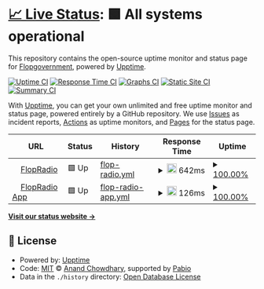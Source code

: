 # [📈 Live Status](https://Flopgovernment.github.io/flopradio-upptime-monitor): <!--live status--> **🟩 All systems operational**

This repository contains the open-source uptime monitor and status page for [Flopgovernment](https://Flopgovernment.github.io/flopradio-upptime-monitor), powered by [Upptime](https://github.com/upptime/upptime).

[![Uptime CI](https://github.com/Flopgovernment/flopradio-upptime-monitor/workflows/Uptime%20CI/badge.svg)](https://github.com/Flopgovernment/flopradio-upptime-monitor/actions?query=workflow%3A%22Uptime+CI%22)
[![Response Time CI](https://github.com/Flopgovernment/flopradio-upptime-monitor/workflows/Response%20Time%20CI/badge.svg)](https://github.com/Flopgovernment/flopradio-upptime-monitor/actions?query=workflow%3A%22Response+Time+CI%22)
[![Graphs CI](https://github.com/Flopgovernment/flopradio-upptime-monitor/workflows/Graphs%20CI/badge.svg)](https://github.com/Flopgovernment/flopradio-upptime-monitor/actions?query=workflow%3A%22Graphs+CI%22)
[![Static Site CI](https://github.com/Flopgovernment/flopradio-upptime-monitor/workflows/Static%20Site%20CI/badge.svg)](https://github.com/Flopgovernment/flopradio-upptime-monitor/actions?query=workflow%3A%22Static+Site+CI%22)
[![Summary CI](https://github.com/Flopgovernment/flopradio-upptime-monitor/workflows/Summary%20CI/badge.svg)](https://github.com/Flopgovernment/flopradio-upptime-monitor/actions?query=workflow%3A%22Summary+CI%22)

With [Upptime](https://upptime.js.org), you can get your own unlimited and free uptime monitor and status page, powered entirely by a GitHub repository. We use [Issues](https://github.com/Flopgovernment/flopradio-upptime-monitor/issues) as incident reports, [Actions](https://github.com/Flopgovernment/flopradio-upptime-monitor/actions) as uptime monitors, and [Pages](https://Flopgovernment.github.io/flopradio-upptime-monitor) for the status page.

<!--start: status pages-->
<!-- This summary is generated by Upptime (https://github.com/upptime/upptime) -->
<!-- Do not edit this manually, your changes will be overwritten -->
<!-- prettier-ignore -->
| URL | Status | History | Response Time | Uptime |
| --- | ------ | ------- | ------------- | ------ |
| <img alt="" src="https://icons.duckduckgo.com/ip3/cast6.my-control-panel.com.ico" height="13"> [FlopRadio](https://cast6.my-control-panel.com/proxy/floptrop/) | 🟩 Up | [flop-radio.yml](https://github.com/Flopgoverment/flopradio-upptime-monitor/commits/HEAD/history/flop-radio.yml) | <details><summary><img alt="Response time graph" src="./graphs/flop-radio/response-time-week.png" height="20"> 642ms</summary><br><a href="https://Flopgovernment.github.io/flopradio-upptime-monitor/history/flop-radio"><img alt="Response time 642" src="https://img.shields.io/endpoint?url=https%3A%2F%2Fraw.githubusercontent.com%2FFlopgoverment%2Fflopradio-upptime-monitor%2FHEAD%2Fapi%2Fflop-radio%2Fresponse-time.json"></a><br><a href="https://Flopgovernment.github.io/flopradio-upptime-monitor/history/flop-radio"><img alt="24-hour response time 645" src="https://img.shields.io/endpoint?url=https%3A%2F%2Fraw.githubusercontent.com%2FFlopgoverment%2Fflopradio-upptime-monitor%2FHEAD%2Fapi%2Fflop-radio%2Fresponse-time-day.json"></a><br><a href="https://Flopgovernment.github.io/flopradio-upptime-monitor/history/flop-radio"><img alt="7-day response time 642" src="https://img.shields.io/endpoint?url=https%3A%2F%2Fraw.githubusercontent.com%2FFlopgoverment%2Fflopradio-upptime-monitor%2FHEAD%2Fapi%2Fflop-radio%2Fresponse-time-week.json"></a><br><a href="https://Flopgovernment.github.io/flopradio-upptime-monitor/history/flop-radio"><img alt="30-day response time 642" src="https://img.shields.io/endpoint?url=https%3A%2F%2Fraw.githubusercontent.com%2FFlopgoverment%2Fflopradio-upptime-monitor%2FHEAD%2Fapi%2Fflop-radio%2Fresponse-time-month.json"></a><br><a href="https://Flopgovernment.github.io/flopradio-upptime-monitor/history/flop-radio"><img alt="1-year response time 642" src="https://img.shields.io/endpoint?url=https%3A%2F%2Fraw.githubusercontent.com%2FFlopgoverment%2Fflopradio-upptime-monitor%2FHEAD%2Fapi%2Fflop-radio%2Fresponse-time-year.json"></a></details> | <details><summary><a href="https://Flopgovernment.github.io/flopradio-upptime-monitor/history/flop-radio">100.00%</a></summary><a href="https://Flopgovernment.github.io/flopradio-upptime-monitor/history/flop-radio"><img alt="All-time uptime 100.00%" src="https://img.shields.io/endpoint?url=https%3A%2F%2Fraw.githubusercontent.com%2FFlopgoverment%2Fflopradio-upptime-monitor%2FHEAD%2Fapi%2Fflop-radio%2Fuptime.json"></a><br><a href="https://Flopgovernment.github.io/flopradio-upptime-monitor/history/flop-radio"><img alt="24-hour uptime 100.00%" src="https://img.shields.io/endpoint?url=https%3A%2F%2Fraw.githubusercontent.com%2FFlopgoverment%2Fflopradio-upptime-monitor%2FHEAD%2Fapi%2Fflop-radio%2Fuptime-day.json"></a><br><a href="https://Flopgovernment.github.io/flopradio-upptime-monitor/history/flop-radio"><img alt="7-day uptime 100.00%" src="https://img.shields.io/endpoint?url=https%3A%2F%2Fraw.githubusercontent.com%2FFlopgoverment%2Fflopradio-upptime-monitor%2FHEAD%2Fapi%2Fflop-radio%2Fuptime-week.json"></a><br><a href="https://Flopgovernment.github.io/flopradio-upptime-monitor/history/flop-radio"><img alt="30-day uptime 100.00%" src="https://img.shields.io/endpoint?url=https%3A%2F%2Fraw.githubusercontent.com%2FFlopgoverment%2Fflopradio-upptime-monitor%2FHEAD%2Fapi%2Fflop-radio%2Fuptime-month.json"></a><br><a href="https://Flopgovernment.github.io/flopradio-upptime-monitor/history/flop-radio"><img alt="1-year uptime 100.00%" src="https://img.shields.io/endpoint?url=https%3A%2F%2Fraw.githubusercontent.com%2FFlopgoverment%2Fflopradio-upptime-monitor%2FHEAD%2Fapi%2Fflop-radio%2Fuptime-year.json"></a></details>
| <img alt="" src="https://icons.duckduckgo.com/ip3/flopradioapp.pages.dev.ico" height="13"> [FlopRadio App](https://flopradioapp.pages.dev) | 🟩 Up | [flop-radio-app.yml](https://github.com/Flopgoverment/flopradio-upptime-monitor/commits/HEAD/history/flop-radio-app.yml) | <details><summary><img alt="Response time graph" src="./graphs/flop-radio-app/response-time-week.png" height="20"> 126ms</summary><br><a href="https://Flopgovernment.github.io/flopradio-upptime-monitor/history/flop-radio-app"><img alt="Response time 126" src="https://img.shields.io/endpoint?url=https%3A%2F%2Fraw.githubusercontent.com%2FFlopgoverment%2Fflopradio-upptime-monitor%2FHEAD%2Fapi%2Fflop-radio-app%2Fresponse-time.json"></a><br><a href="https://Flopgovernment.github.io/flopradio-upptime-monitor/history/flop-radio-app"><img alt="24-hour response time 114" src="https://img.shields.io/endpoint?url=https%3A%2F%2Fraw.githubusercontent.com%2FFlopgoverment%2Fflopradio-upptime-monitor%2FHEAD%2Fapi%2Fflop-radio-app%2Fresponse-time-day.json"></a><br><a href="https://Flopgovernment.github.io/flopradio-upptime-monitor/history/flop-radio-app"><img alt="7-day response time 126" src="https://img.shields.io/endpoint?url=https%3A%2F%2Fraw.githubusercontent.com%2FFlopgoverment%2Fflopradio-upptime-monitor%2FHEAD%2Fapi%2Fflop-radio-app%2Fresponse-time-week.json"></a><br><a href="https://Flopgovernment.github.io/flopradio-upptime-monitor/history/flop-radio-app"><img alt="30-day response time 126" src="https://img.shields.io/endpoint?url=https%3A%2F%2Fraw.githubusercontent.com%2FFlopgoverment%2Fflopradio-upptime-monitor%2FHEAD%2Fapi%2Fflop-radio-app%2Fresponse-time-month.json"></a><br><a href="https://Flopgovernment.github.io/flopradio-upptime-monitor/history/flop-radio-app"><img alt="1-year response time 126" src="https://img.shields.io/endpoint?url=https%3A%2F%2Fraw.githubusercontent.com%2FFlopgoverment%2Fflopradio-upptime-monitor%2FHEAD%2Fapi%2Fflop-radio-app%2Fresponse-time-year.json"></a></details> | <details><summary><a href="https://Flopgovernment.github.io/flopradio-upptime-monitor/history/flop-radio-app">100.00%</a></summary><a href="https://Flopgovernment.github.io/flopradio-upptime-monitor/history/flop-radio-app"><img alt="All-time uptime 100.00%" src="https://img.shields.io/endpoint?url=https%3A%2F%2Fraw.githubusercontent.com%2FFlopgoverment%2Fflopradio-upptime-monitor%2FHEAD%2Fapi%2Fflop-radio-app%2Fuptime.json"></a><br><a href="https://Flopgovernment.github.io/flopradio-upptime-monitor/history/flop-radio-app"><img alt="24-hour uptime 100.00%" src="https://img.shields.io/endpoint?url=https%3A%2F%2Fraw.githubusercontent.com%2FFlopgoverment%2Fflopradio-upptime-monitor%2FHEAD%2Fapi%2Fflop-radio-app%2Fuptime-day.json"></a><br><a href="https://Flopgovernment.github.io/flopradio-upptime-monitor/history/flop-radio-app"><img alt="7-day uptime 100.00%" src="https://img.shields.io/endpoint?url=https%3A%2F%2Fraw.githubusercontent.com%2FFlopgoverment%2Fflopradio-upptime-monitor%2FHEAD%2Fapi%2Fflop-radio-app%2Fuptime-week.json"></a><br><a href="https://Flopgovernment.github.io/flopradio-upptime-monitor/history/flop-radio-app"><img alt="30-day uptime 100.00%" src="https://img.shields.io/endpoint?url=https%3A%2F%2Fraw.githubusercontent.com%2FFlopgoverment%2Fflopradio-upptime-monitor%2FHEAD%2Fapi%2Fflop-radio-app%2Fuptime-month.json"></a><br><a href="https://Flopgovernment.github.io/flopradio-upptime-monitor/history/flop-radio-app"><img alt="1-year uptime 100.00%" src="https://img.shields.io/endpoint?url=https%3A%2F%2Fraw.githubusercontent.com%2FFlopgoverment%2Fflopradio-upptime-monitor%2FHEAD%2Fapi%2Fflop-radio-app%2Fuptime-year.json"></a></details>

<!--end: status pages-->

[**Visit our status website →**](https://Flopgovernment.github.io/flopradio-upptime-monitor)

## 📄 License

- Powered by: [Upptime](https://github.com/upptime/upptime)
- Code: [MIT](./LICENSE) © [Anand Chowdhary](https://anandchowdhary.com), supported by [Pabio](https://pabio.com)
- Data in the `./history` directory: [Open Database License](https://opendatacommons.org/licenses/odbl/1-0/)
